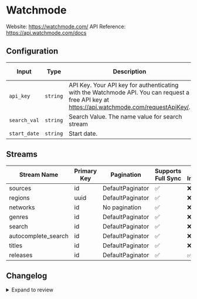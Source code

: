 # Watchmode
Website: https://watchmode.com/
API Reference: https://api.watchmode.com/docs

## Configuration

| Input | Type | Description | Default Value |
|-------|------|-------------|---------------|
| `api_key` | `string` | API Key. Your API key for authenticating with the Watchmode API. You can request a free API key at https://api.watchmode.com/requestApiKey/. |  |
| `search_val` | `string` | Search Value. The name value for search stream | Terminator |
| `start_date` | `string` | Start date.  |  |

## Streams
| Stream Name | Primary Key | Pagination | Supports Full Sync | Supports Incremental |
|-------------|-------------|------------|---------------------|----------------------|
| sources | id | DefaultPaginator | ✅ |  ❌  |
| regions | uuid | DefaultPaginator | ✅ |  ❌  |
| networks | id | No pagination | ✅ |  ❌  |
| genres | id | DefaultPaginator | ✅ |  ❌  |
| search | id | DefaultPaginator | ✅ |  ❌  |
| autocomplete_search | id | DefaultPaginator | ✅ |  ❌  |
| titles | id | DefaultPaginator | ✅ |  ❌  |
| releases | id | DefaultPaginator | ✅ |  ✅  |

## Changelog

<details>
  <summary>Expand to review</summary>

| Version          | Date              | Pull Request | Subject        |
|------------------|-------------------|--------------|----------------|
| 0.0.8 | 2025-06-15 | [61254](https://github.com/airbytehq/airbyte/pull/61254) | Update dependencies |
| 0.0.7 | 2025-05-24 | [60740](https://github.com/airbytehq/airbyte/pull/60740) | Update dependencies |
| 0.0.6 | 2025-05-10 | [59975](https://github.com/airbytehq/airbyte/pull/59975) | Update dependencies |
| 0.0.5 | 2025-05-04 | [59528](https://github.com/airbytehq/airbyte/pull/59528) | Update dependencies |
| 0.0.4 | 2025-04-26 | [58959](https://github.com/airbytehq/airbyte/pull/58959) | Update dependencies |
| 0.0.3 | 2025-04-19 | [58562](https://github.com/airbytehq/airbyte/pull/58562) | Update dependencies |
| 0.0.2 | 2025-04-12 | [58020](https://github.com/airbytehq/airbyte/pull/58020) | Update dependencies |
| 0.0.1 | 2025-04-05 | [57406](https://github.com/airbytehq/airbyte/pull/57406) | Initial release by [@btkcodedev](https://github.com/btkcodedev) via Connector Builder |

</details>
